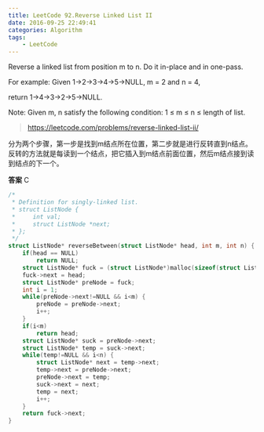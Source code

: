 ```yaml
---
title: LeetCode 92.Reverse Linked List II
date: 2016-09-25 22:49:41
categories: Algorithm
tags: 
	- LeetCode
---
```

Reverse a linked list from position m to n. Do it in-place and in one-pass.
<!--more-->
For example:
Given 1->2->3->4->5->NULL, m = 2 and n = 4,

return 1->4->3->2->5->NULL.

Note:
Given m, n satisfy the following condition:
1 ≤ m ≤ n ≤ length of list.

> https://leetcode.com/problems/reverse-linked-list-ii/

分为两个步骤，第一步是找到m结点所在位置，第二步就是进行反转直到n结点。反转的方法就是每读到一个结点，把它插入到m结点前面位置，然后m结点接到读到结点的下一个。

**答案**
C
```c
/*
 * Definition for singly-linked list.
 * struct ListNode {
 *     int val;
 *     struct ListNode *next;
 * };
 */
struct ListNode* reverseBetween(struct ListNode* head, int m, int n) {
    if(head == NULL)
		return NULL;
	struct ListNode* fuck = (struct ListNode*)malloc(sizeof(struct ListNode*));
	fuck->next = head;
	struct ListNode* preNode = fuck;
	int i = 1;
	while(preNode->next!=NULL && i<m) {
		preNode = preNode->next;
		i++;
	}
	if(i<m)
		return head;
	struct ListNode* suck = preNode->next;
	struct ListNode* temp = suck->next;
	while(temp!=NULL && i<n) {
		struct ListNode* next = temp->next;
		temp->next = preNode->next;
		preNode->next = temp;
		suck->next = next;
		temp = next;
		i++;
	}
	return fuck->next;
}
```